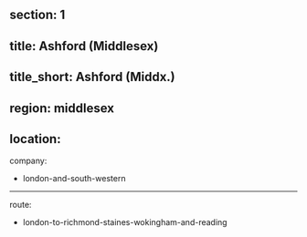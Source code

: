 section: 1
----
title: Ashford (Middlesex)
----
title_short: Ashford (Middx.)
----
region: middlesex
----
location: 
----
company:
- london-and-south-western
----
route:
- london-to-richmond-staines-wokingham-and-reading
